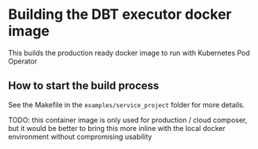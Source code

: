 # Building the DBT executor docker image
This builds the production ready docker image to run with Kubernetes Pod Operator

## How to start the build process
See the Makefile in the `examples/service_project` folder for more details.

TODO: this container image is only used for production / cloud composer, but it would be better to bring this more inline with the local docker environment without compromising usability
